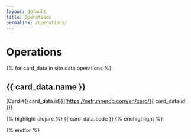 ```yaml
---
layout: default
title: Operations
permalink: /operations/
---
```


# Operations

{% for card_data in site.data.operations %}

## {{ card_data.name }}

[Card #{{card_data.id}}](https://netrunnerdb.com/en/card/{{ card_data.id }})

{% highlight clojure %}
{{ card_data.code }}
{% endhighlight %}

{% endfor %}

